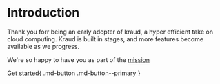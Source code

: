 # Introduction


Thank you forr being an early adopter of kraud, a hyper efficient take on cloud computing.
Kraud is built in stages, and more features become available as we progress.

We're so happy to have you as part of the [mission](mission)

[Get started](quickstart/setup){ .md-button .md-button--primary }





